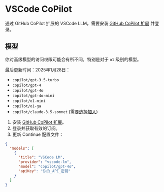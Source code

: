 # VSCode CoPilot

通过 GitHub CoPilot 扩展的 VSCode LLM。需要安装 [GitHub CoPilot 扩展](https://marketplace.visualstudio.com/items?itemName=GitHub.copilot) 并登录。

## 模型

你对高级模型的访问权限可能会有所不同，特别是对于 `o1` 级别的模型。

最后更新时间：2025年1月28日：

- `copilot/gpt-3.5-turbo`
- `copilot/gpt-4`
- `copilot/gpt-4o`
- `copilot/gpt-4o-mini`
- `copilot/o1-mini`
- `copilot/o1-ga`
- `copilot/claude-3.5-sonnet` (需要[选择加入](https://github.com/settings/copilot))

1. 安装 [GitHub CoPilot 扩展](https://marketplace.visualstudio.com/items?itemName=GitHub.copilot)。
2. 登录并获取有效的订阅。
3. 更新 Continue 配置文件：

```json title="config.json"
{
  "models": [
    {
      "title": "VSCode LM",
      "provider": "vscode-lm",
      "model": "copilot/gpt-4o",
      "apiKey": "你的_API_密钥"
    }
  ]
}
```
